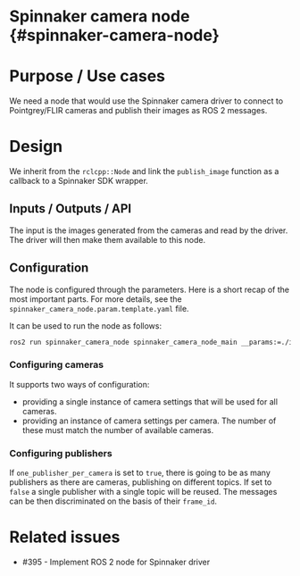 Spinnaker camera node {#spinnaker-camera-node}
=====================

# Purpose / Use cases
We need a node that would use the Spinnaker camera driver to connect to Pointgrey/FLIR cameras and publish their images as ROS 2 messages.

# Design
We inherit from the `rclcpp::Node` and link the `publish_image` function as a callback to a Spinnaker SDK wrapper.

## Inputs / Outputs / API
The input is the images generated from the cameras and read by the driver. The driver will then make them available to this node.

## Configuration

The node is configured through the parameters. 
Here is a short recap of the most important parts.
For more details, see the `spinnaker_camera_node.param.template.yaml` file.

It can be used to run the node as follows:
```bash
ros2 run spinnaker_camera_node spinnaker_camera_node_main __params:=./install/spinnaker_camera_node/share/spinnaker_camera_node/param/spinnaker_camera_node.param.template.yaml
```

### Configuring cameras
It supports two ways of configuration:
- providing a single instance of camera settings that will be used for all cameras.
- providing an instance of camera settings per camera. The number of these must match the number of available cameras.

### Configuring publishers
If `one_publisher_per_camera` is set to `true`, there is going to be as many publishers as there are cameras, publishing on different topics. If set to `false` a single publisher with a single topic will be reused. The messages can be then discriminated on the basis of their `frame_id`. 

# Related issues

- #395 - Implement ROS 2 node for Spinnaker driver
